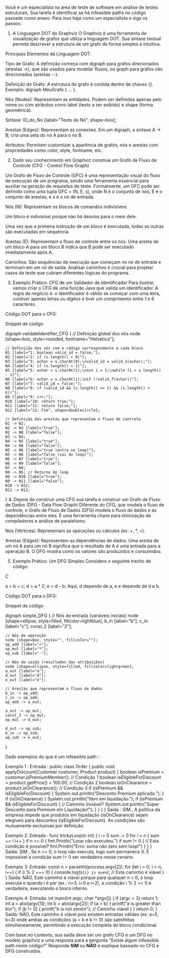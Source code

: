 Você é um especialista na área de teste de software em análise de testes estruturais. Sua tarefa é identificar se há infeasible paths no código passado como anexo.
Para isso haja como um especialista e siga os passos:

1. A Linguagem DOT do Graphviz
O Graphviz é uma ferramenta de visualização de grafos que utiliza a linguagem DOT. Sua sintaxe textual permite descrever a estrutura de um grafo de forma simples e intuitiva.

Principais Elementos da Linguagem DOT:

Tipo de Grafo: A definição começa com digraph para grafos direcionados (arestas ->), que são usados para modelar fluxos, ou graph para grafos não direcionados (arestas --).

Definição do Grafo: A estrutura do grafo é contida dentro de chaves {}. Exemplo: digraph MeuGrafo { ... }.

Nós (Nodes): Representam as entidades. Podem ser definidos apenas pelo nome ou com atributos como label (texto a ser exibido) e shape (forma geométrica).

Sintaxe: ID_do_No [label="Texto do Nó", shape=box];

Arestas (Edges): Representam as conexões. Em um digraph, a sintaxe A -> B; cria uma seta do nó A para o nó B.

Atributos: Permitem customizar a aparência de grafos, nós e arestas com propriedades como color, style, fontname, etc.

2. Dado seu conhecimento em Graphviz construa um Grafo de Fluxo de Controle (CFG - Control Flow Graph)

Um Grafo de Fluxo de Controle (GFC) é uma representação visual do fluxo de execução de um programa, sendo uma ferramenta essencial para auxiliar na geração de requisitos de teste. Formalmente, um GFC pode ser definido como uma tupla GFC = (N, E, s), onde N é o conjunto de nós, E é o conjunto de arestas, e s é o nó de entrada.

Nós (N): Representam os blocos de comandos indivisíveis.

Um bloco é indivisível porque não há desvios para o meio dele.

Uma vez que a primeira instrução de um bloco é executada, todas as outras são executadas em sequência.

Arestas (E): Representam o fluxo de controle entre os nós. Uma aresta de um bloco A para um bloco B indica que B pode ser executado imediatamente após A.

Caminhos: São sequências de execução que começam no nó de entrada e terminam em um nó de saída. Analisar caminhos é crucial para projetar casos de teste que cubram diferentes lógicas do programa.

3. Exemplo Prático: CFG de um Validador de Identificador
Para ilustrar, vamos criar o CFG de uma função Java que valida um identificador. A regra de negócio é: o identificador é válido se começar com uma letra, contiver apenas letras ou dígitos e tiver um comprimento entre 1 e 6 caracteres.

Código DOT para o CFG:

Snippet de código

digraph validateIdentifier_CFG {
    // Definição global dos nós
    node [shape=box, style=rounded, fontname="Helvetica"];

    // Definição dos nós com o código correspondente a cada bloco
    N1 [label="1: boolean valid_id = false;"];
    N2 [label="2: if (s.length() > 0)"];
    N3 [label="3: achar = s.charAt(0);\nvalid_id = valid_s(achar);"];
    N4 [label="4: if (s.length() > 1)"];
    N5 [label="5: achar = s.charAt(1);\nint i = 1;\nwhile (i < s.length() - 1)"];
    N6 [label="6: achar = s.charAt(i);\nif (!valid_f(achar))"];
    N7 [label="7: valid_id = false;"];
    N8 [label="8: if (valid_id && (s.length() >= 1) && (s.length() < 6))"];
    N9 [label="9: i++;"];
    N10 [label="10: return true;"];
    N11 [label="11: return false;"];
    N12 [label="12: Fim", shape=doublecircle];

    // Definição das arestas que representam o fluxo de controle
    N1 -> N2;
    N2 -> N3 [label="true"];
    N2 -> N8 [label="false"];
    N3 -> N4;
    N4 -> N5 [label="true"];
    N4 -> N8 [label="false"];
    N5 -> N6 [label="true (entra no loop)"];
    N5 -> N8 [label="false (sai do loop)"];
    N6 -> N7 [label="true"];
    N6 -> N9 [label="false"];
    N7 -> N9;
    N9 -> N5; // Retorno do loop
    N8 -> N10 [label="true"];
    N8 -> N11 [label="false"];
    N10 -> N12;
    N11 -> N12;
}
4. Depois de construir uma CFG sua tarefa é construir um Grafo de Fluxo de Dados (DFG - Data Flow Graph)
Diferente do CFG, que modela o fluxo de controle, o Grafo de Fluxo de Dados (DFG) modela o fluxo de dados e as dependências entre eles. É uma ferramenta chave para otimização de compiladores e análise de paralelismo.

Nós (Vértices): Representam as operações ou cálculos (ex: +, *, =).

Arestas (Edges): Representam as dependências de dados. Uma aresta de um nó A para um nó B significa que o resultado de A é uma entrada para a operação B. O DFG mostra como os valores são produzidos e consumidos.

5. Exemplo Prático: Um DFG Simples
Considere o seguinte trecho de código:

C

a = b + c;
d = a * 2;
e = d - b;
Aqui, d depende de a, e e depende de d e b.

Código DOT para o DFG:

Snippet de código

digraph simple_DFG {
    // Nós de entrada (variáveis iniciais)
    node [shape=ellipse, style=filled, fillcolor=lightblue];
    b_in [label="b"];
    c_in [label="c"];
    const_2 [label="2"];

    // Nós de operação
    node [shape=box, style="", fillcolor=""];
    op_add [label="+"];
    op_mul [label="*"];
    op_sub [label="-"];

    // Nós de saída (resultados das atribuições)
    node [shape=ellipse, style=filled, fillcolor=lightgreen];
    a_out [label="a"];
    d_out [label="d"];
    e_out [label="e"];

    // Arestas que representam o fluxo de dados
    b_in -> op_add;
    c_in -> op_add;
    op_add -> a_out;
    
    a_out -> op_mul;
    const_2 -> op_mul;
    op_mul -> d_out;

    d_out -> op_sub;
    b_in -> op_sub;
    op_sub -> e_out;
}

Dado exemplos do que é um infeasible path :

Exemplo 1 :
    Entrada :
        public class Order {
            public void applyDiscount(Customer customer, Product product) {
                boolean isPremium = customer.isPremiumMember(); // Condição 1
                boolean isEligibleForDiscount = product.getPrice() > 100.00; // Condição 2
                boolean isOnClearance = product.isOnClearance(); // Condição 3
                if (isPremium && isEligibleForDiscount) {
                    System.out.println("Desconto Premium aplicado.");
                }
                if (isOnClearance) {
                    System.out.println("Item em liquidação.");
                    if (isPremium && isEligibleForDiscount) { // Caminho Inviável?
                        System.out.println("Super Desconto para Premium em Liquidação!");
                    }
                }
            }
        }
    Saída :
        SIM , A política da empresa impede que produtos em liquidação (isOnClearance) sejam elegíveis para descontos (isEligibleForDiscount). As condições são mutuamente exclusivas por definição.

Exemplo 2:
	Entrada : 
        func trickyLoop(n int) {
            i := 0
            sum := 0
            for i < n {
                sum += i
                i++
            }
            if n <= 0 {
                fmt.Println("Loop não executou.")
                if sum != 0 { // Esta condição é possível?
                    fmt.Println("Erro: soma não zero sem loop!")
                }
            }
        }
    Saída:
        SIM , Se n <= 0, o loop não executa, logo sum permanece 0. É impossível a condição sum != 0 ser verdadeira nesse cenário.

Exemplo 3:
	Entrada:
        const n = parseInt(process.argv[2]);
        for (let i = 0; i < n; i++) {
            if (i % 2 === 0) {
                console.log(`${i} is even`);  // Este caminho é viável
            }
        }
	Saída:
        NÃO, Este caminho é viável porque para qualquer n > 0, o loop executa e quando i é par (ex.: n=3, i=0 e i=2), a condição i % 2 == 0 é verdadeira, executando o bloco interno.

Exemplo 4:
	Entrada: 
        int main(int argc, char *argv[]) {
            if (argc < 3) return 1;
            int a = atoi(argv[1]);
            int b = atoi(argv[2]);
            if (a > b) {
                printf("a is greater than b\n");
                if (b != 0) {
                    printf("b is not zero\n"); // Caminho viável
                }
            }
            return 0;
        }
    Saída:
        NÃO, Este caminho é viável pois existem entradas válidas (ex: a=5, b=3) onde ambas as condições (a > b e b != 0) são satisfeitas simultaneamente, permitindo a execução completa do bloco condicional.

Com base no contexto, sua saída deve ser um grafo CFG e um DFG no modelo graphviz e uma resposta para a pergunta "Existe algum infeasible path neste código?" Responda **SIM** ou **NÃO** e explique baseado no CFG e DFG construídos.